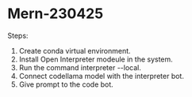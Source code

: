 # Mern-230425

Steps:
1. Create conda virtual environment.
2. Install Open Interpreter modeule in the system.
3. Run the command interpreter --local.
4. Connect codellama model with the interpreter bot.
5. Give prompt to the code bot. 
